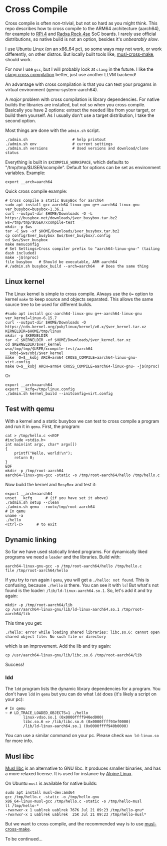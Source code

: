 # Cross Compile

Cross compile is often non-trivial, but not so hard as you might
think. This repo describes how to cross compile to the ARM64
architecture (aarch64), for example to [RPi 4](
https://www.raspberrypi.com/products/raspberry-pi-4-model-b/) and
[Radxa Rock 4se](https://wiki.radxa.com/Rock4/se) SoC boards.  I
rarely use official distributions, so native build is not an option,
besides it's *unbearably slow*.

I use Ubuntu Linux (on an x86_64 pc), so some ways may not work, or
work differently, on other distros. But locally built tools like,
[musl-cross-make](https://github.com/richfelker/musl-cross-make),
should work.

For now I use `gcc`, but I will probably look at `clang` in the
future. I like the [clang cross compilation](
https://clang.llvm.org/docs/CrossCompilation.html) better, just use
another LLVM backend!

An advantage with cross compilation is that you can test your progams in
virtual environment (qemu-system-aarch64).

A *major* problem with cross compilation is library dependencies.
For native builds the libraries are installed, but not so when you
cross compile. Basically you have 2 options: extract the needed libs
from your target, or build them yourself. As I usually don't use a
target distribution, I take the second option.

Most things are done with the `admin.sh` script.

```
./admin.sh                    # help printout
./admin.sh env                # current settings
./admin.sh versions           # Used versions and download/clone status
```

Everything is built in `$XCOMPILE_WORKSPACE`, which defaults to
"/tmp/tmp/$USER/xcompile". Default for options can be set as
environment variables. Example:

```
export __arch=aarch64
```

Quick cross compile example:
```
# Cross compile a static BusyBox for aarch64
sudo apt install gcc-aarch64-linux-gnu g++-aarch64-linux-gnu
ver_busybox=busybox-1.36.1
curl --output-dir $HOME/Downloads -O -L https://busybox.net/downloads/$ver_busybox.tar.bz2
ws=/tmp/tmp/$USER/xcompile-test
mkdir -p $ws
tar -C $ws -xf $HOME/Downloads/$ver_busybox.tar.bz2
cp config/$ver_busybox $ws/$ver_busybox/.config
cd $ws/$ver_busybox
make menuconfig
# Set Settings>Cross compiler prefix to "aarch64-linux-gnu-" (tailing dash included)
make -j$(nproc)
file busybox   # Should be executable, ARM aarch64
#./admin.sh busybox_build --arch=aarch64   # Does the same thing
```

## Linux kernel

The Linux kernel is simple to cross compile. Always use the `O=`
option to kernel `make` to keep source and objects separated. This
allows the same source tree to be used for different builds.

```
#sudo apt install gcc-aarch64-linux-gnu g++-aarch64-linux-gnu
ver_kernel=linux-6.15.7
curl --output-dir $HOME/Downloads -O https://cdn.kernel.org/pub/linux/kernel/v6.x/$ver_kernel.tar.xz
KERNELDIR=$HOME/tmp/linux
mkdir -p $KERNELDIR
tar -C $KERNELDIR -xf $HOME/Downloads/$ver_kernel.tar.xz
cd $KERNELDIR/$ver_kernel
ws=/tmp/tmp/$USER/xcompile-test/aarch64
__kobj=$ws/obj/$ver_kernel
make  O=$__kobj ARCH=arm64 CROSS_COMPILE=aarch64-linux-gnu- virt.config
make O=$__kobj ARCH=arm64 CROSS_COMPILE=aarch64-linux-gnu- -j$(nproc)
```

Or
```
export __arch=aarch64
export __kcfg=/tmp/linux.config
./admin.sh kernel_build --initconfig=virt.config
```

## Test with qemu

With a kernel and a static busybox we can test to cross compile a
program and run it in `qemu`. First, the program:

```
cat > /tmp/hello.c <<EOF
#include <stdio.h>
int main(int argc, char* argv[])
{
    printf("Hello, world!\n");
    return 0;
}
EOF
mkdir -p /tmp/root-aarch64
aarch64-linux-gnu-gcc -static -o /tmp/root-aarch64/hello /tmp/hello.c
```

Now build the kernel and `BosyBox` and test it:
```
export __arch=aarch64
unset __kcfg      # (if you have set it above)
./admin.sh setup --clean
./admin.sh qemu --root=/tmp/root-aarch64
# In qemu
uname -a
./hello
<ctrl-c>      # to exit
```

## Dynamic linking

So far we have used statically linked programs. For dynamically liked
programs we need a `loader` and the libraries. Build with:

```
aarch64-linux-gnu-gcc -o /tmp/root-aarch64/hello /tmp/hello.c
file /tmp/root-aarch64/hello
```

If you try to run again i `qemu`, you will get a `./hello: not found`.
This is confusing, because `./hello` *is* there. You can see it with
`ls`! But what's not found is the loader: `/lib/ld-linux-aarch64.so.1`.
So, let's add it and try again:

```
mkdir -p /tmp/root-aarch64/lib
cp /usr/aarch64-linux-gnu/lib/ld-linux-aarch64.so.1 /tmp/root-aarch64/lib
```
This time you get:
```
./hello: error while loading shared libraries: libc.so.6: cannot open shared object file: No such file or directory
```
which is an improvement. Add the lib and try again:
```
cp /usr/aarch64-linux-gnu/lib/libc.so.6 /tmp/root-aarch64/lib
```
Success!

### ldd

The `ldd` program lists the dynamic library dependencies for a
program. You don't have `ldd` in `qemu` but you can do what `ldd` does
(it's likely a script on your pc):

```
# In qemu
~ # LD_TRACE_LOADED_OBJECTS=1 ./hello 
        linux-vdso.so.1 (0x0000ffff940ed000)
        libc.so.6 => /lib/libc.so.6 (0x0000ffff93ef0000)
        /lib/ld-linux-aarch64.so.1 (0x0000ffff940b0000)
```

You can use a similar command on your pc. Please check `man ld-linux.so`
for more info.

## Musl libc

[Musl libc](https://musl.libc.org/) is an alternative to GNU libc. It
produces smaller binaries, and has a more relaxed license. It is used
for instance by [Alpine Linux](https://www.alpinelinux.org/).

On Ubuntu `musl` is available for native builds:
```
sudo apt install musl-dev:amd64
gcc /tmp/hello.c -static -o /tmp/hello-gnu
x86_64-linux-musl-gcc /tmp/hello.c -static -o /tmp/hello-musl
ll /tmp/hello-*
-rwxrwxr-x 1 uablrek uablrek 767K Jul 21 09:23 /tmp/hello-gnu*
-rwxrwxr-x 1 uablrek uablrek  25K Jul 21 09:23 /tmp/hello-musl*
```

But we want to cross compile, and the recommended way is to use
[musl-cross-make](https://github.com/richfelker/musl-cross-make).

To be continued...
